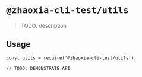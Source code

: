 # `@zhaoxia-cli-test/utils`

> TODO: description

## Usage

```
const utils = require('@zhaoxia-cli-test/utils');

// TODO: DEMONSTRATE API
```
